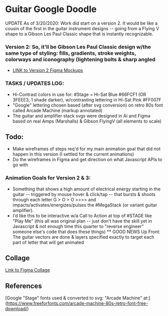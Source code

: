 # Guitar Google Doodle
UPDATE As of 3/20/2020: Work did start on a version 2. It would be like a cousin of the first in the guitar instrument designs -- going from a Flying V shape to a Gibson Les Paul Classic shape that is instantly recognizable. 

### Version 2: So, it'll be Gibson Les Paul Classic design w/the same type of styling: fills, gradients, stroke weights, colorways and iconography (lightening bolts & sharp angled 
* [LINK to Version 2 Figma Mockups](https://www.figma.com/file/TIKf8NMcnowDKicYKsNfPq/Google-Doodle)

### TASKS / UPDATES LOG:
* Hi-Contrast colors in use for: #Stage = Hi-Sat Blue #66FCF1 (OR 3FEEE3, 1 shade darker), w/contrasting lettering in Hi-Sat Pink #FF007F 
* "Google" lettering chosen based (after svg conversion) on retro 80s font called Arcade Machine (markup annotated)
* The guitar and amplifier stack svgs were designed in Ai and Figma based on real Amps (Marshalls) & Gibson FlyingV (all elements to scale)

## Todo: 
* Make wireframes of steps req'd for my main animation goal that did not happen in this version (I settled for the current animations)
* Do the wireframes in Figma and get direction on what Javascript APIs to go with

### Animation Goals for Version 2 & 3:
* Something that shows a high amount of electrical energy starting in the guitar -- triggered by mouse hover & click/tap -- that bursts & shoots through each letter G > O > O >>>> and impacts/activates/energizes/pulses the #MegaStack (or variant guitar amplifier).
* I'd like this to be interactive w/a Call to Action at top of #STAGE like "Play Me" (this all was original plan -- just don't have the skill yet in Javascript & not enough time this quarter to "reverse engineer" someone else's code that does these things)
** GOOD NEWS Up Front: The guitar vectors are done & layers specified exactly to target each part of letter that will get animated

## Collage
[Link to Figma Collage](https://www.figma.com/file/TIKf8NMcnowDKicYKsNfPq/Google-Doodle?node-id=1%3A2)

## References

[Google "Stage" fonts used & converted to svg: "Arcade Machine" at:]
(https://www.freeforfonts.com/arcade-machine-80s-retro-font-free-download/)




